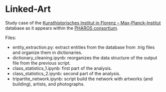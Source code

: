 # Linked-Art

Study case of the [Kunsthistorisches Institut in Florenz –  Max-Planck-Institut ](https://www.khi.fi.it/en/index.php) database as it appears within the [PHAROS consortium](http://pharosartresearch.org/home).  

Files:  
- entity_extraction.py: extract entities from the database from .trig files and organize them in dictionaries.  
- dictionary_cleaning.ipynb: reorganizes the data structure of the output file from the previous script.  
- class_statistics_1.ipynb: first part of the analysis.  
- class_statistics_2.ipynb: second part of the analysis.  
- tripartite_network.ipynb: script build the network with artworks (and building), artists, and photographs.  
